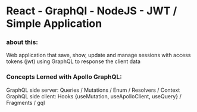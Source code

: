 # React - GraphQl - NodeJS - JWT / Simple Application

### about this:

Web application that save, show, update and manage sessions with access tokens (jwt)
using GraphQL to response the client data

### Concepts Lerned with Apollo GraphQL:

GraphQL side server: Queries / Mutations / Enum / Resolvers / Context
GraphQL side client: Hooks {useMutation, useApolloClient, useQuery} / Fragments / gql
